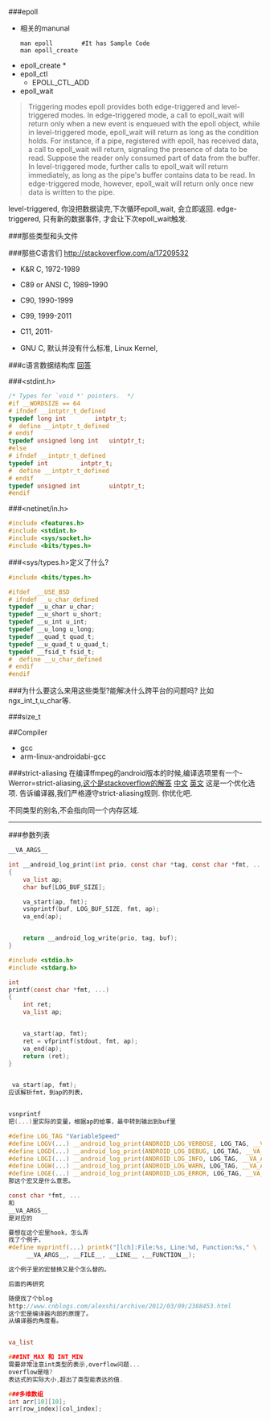 ###epoll
* 相关的manunal
  ```shell
  man epoll        #It has Sample Code
  man epoll_create

  ```
* epoll_create
  * 
* epoll_ctl
  * EPOLL_CTL_ADD
* epoll_wait

>Triggering modes
epoll provides both edge-triggered and level-triggered modes. 
In edge-triggered mode, a call to epoll_wait will return only when a new event is enqueued with the epoll object, 
while in level-triggered mode, epoll_wait will return as long as the condition holds.
For instance, if a pipe, registered with epoll, has received data, a call to epoll_wait will return, 
signaling the presence of data to be read. Suppose the reader only consumed part of data from the buffer. 
In level-triggered mode, further calls to epoll_wait will return immediately, 
as long as the pipe's buffer contains data to be read. 
In edge-triggered mode, however, epoll_wait will return only once new data is written to the pipe.

level-triggered, 你没把数据读完,下次循环epoll_wait, 会立即返回.
edge-triggered, 只有新的数据事件, 才会让下次epoll_wait触发.



###那些类型和头文件

###那些C语言们
http://stackoverflow.com/a/17209532

* K&R C, 1972-1989
* C89 or ANSI C, 1989-1990
* C90, 1990-1999
* C99, 1999-2011
* C11, 2011-

* GNU C, 默认并没有什么标准, Linux Kernel,


###c语言数据结构库
[回答](http://stackoverflow.com/questions/668501/are-there-any-open-source-c-libraries-with-common-data-structures)


###<stdint.h>
```c
/* Types for `void *' pointers.  */
#if __WORDSIZE == 64
# ifndef __intptr_t_defined
typedef long int		intptr_t;
#  define __intptr_t_defined
# endif
typedef unsigned long int	uintptr_t;
#else
# ifndef __intptr_t_defined
typedef int			intptr_t;
#  define __intptr_t_defined
# endif
typedef unsigned int		uintptr_t;
#endif
```

###<netinet/in.h>

```c
#include <features.h>
#include <stdint.h>
#include <sys/socket.h>
#include <bits/types.h>
```

###<sys/types.h>定义了什么?

```c
#include <bits/types.h>

#ifdef	__USE_BSD
# ifndef __u_char_defined
typedef __u_char u_char;
typedef __u_short u_short;
typedef __u_int u_int;
typedef __u_long u_long;
typedef __quad_t quad_t;
typedef __u_quad_t u_quad_t;
typedef __fsid_t fsid_t;
#  define __u_char_defined
# endif
#endif
```

###为什么要这么来用这些类型?能解决什么跨平台的问题吗?
比如ngx_int_t,u_char等.

###size_t

##Compiler
* gcc
* arm-linux-androidabi-gcc

###strict-aliasing
在编译ffmpeg的android版本的时候,编译选项里有一个-Werror=strict-aliasing,[这个是stackoverflow的解答](http://stackoverflow.com/questions/98650/what-is-the-strict-aliasing-rule)
[中文](http://blog.kongfy.com/2015/09/strict-aliasing%EF%BC%8C%E7%A5%9E%E5%9D%91%EF%BC%9F/)
[英文](http://dbp-consulting.com/tutorials/StrictAliasing.html)
这是一个优化选项.
告诉编译器,我们严格遵守strict-aliasing规则.
你优化吧.

不同类型的别名,不会指向同一个内存区域.

---
###参数列表

```c
__VA_ARGS__

int __android_log_print(int prio, const char *tag, const char *fmt, ...)
{
    va_list ap;
    char buf[LOG_BUF_SIZE];

    va_start(ap, fmt);
    vsnprintf(buf, LOG_BUF_SIZE, fmt, ap);
    va_end(ap);


    return __android_log_write(prio, tag, buf);
}

#include <stdio.h>
#include <stdarg.h>

int
printf(const char *fmt, ...)
{
	int ret;
	va_list ap;


	va_start(ap, fmt);
	ret = vfprintf(stdout, fmt, ap);
	va_end(ap);
	return (ret);
}


 va_start(ap, fmt);
应该解析fmt，到ap的列表，


vsnprintf
把(...)里实际的变量，根据ap的给事，最中转到输出到buf里

```

```c
#define LOG_TAG "VariableSpeed"
#define LOGV(...) __android_log_print(ANDROID_LOG_VERBOSE, LOG_TAG, __VA_ARGS__)
#define LOGD(...) __android_log_print(ANDROID_LOG_DEBUG, LOG_TAG, __VA_ARGS__)
#define LOGI(...) __android_log_print(ANDROID_LOG_INFO, LOG_TAG, __VA_ARGS__)
#define LOGW(...) __android_log_print(ANDROID_LOG_WARN, LOG_TAG, __VA_ARGS__)
#define LOGE(...) __android_log_print(ANDROID_LOG_ERROR, LOG_TAG, __VA_ARGS__)
那这个宏又是什么意思。

const char *fmt, ...
和
__VA_ARGS__
是对应的

要想在这个宏里hook，怎么弄
找了个例子，
#define myprintf(...) printk("[lch]:File:%s, Line:%d, Function:%s," \  
     __VA_ARGS__, __FILE__, __LINE__ ,__FUNCTION__); 

这个例子里的宏替换又是个怎么替的。

后面的再研究

随便找了个blog
http://www.cnblogs.com/alexshi/archive/2012/03/09/2388453.html
这个宏是编译器内部的原理了。
从编译器的角度看。


va_list

###INT_MAX 和 INT_MIN
需要非常注意int类型的表示,overflow问题...
overflow是啥?
表达式的实际大小,超出了类型能表达的值.

###多维数组
int arr[10][10];
arr[row_index][col_index];

```


